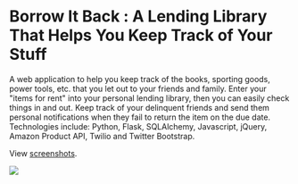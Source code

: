 Borrow It Back : A Lending Library That Helps You Keep Track of Your Stuff
============================================================================

A web application to help you keep track of the books, sporting goods, power tools, etc. that you let out to your friends and family. Enter your "items for rent" into your personal lending library, then you can easily check things in and out. Keep track of your delinquent friends and send them personal notifications when they fail to return the item on the due date.  Technologies include: Python, Flask, SQLAlchemy, Javascript, jQuery, Amazon Product API, Twilio and Twitter Bootstrap.

View <a href="http://codeterrier.com/screenshots.html">screenshots</a>.

<img src="https://api.keen.io/3.0/projects/52e43bff05cd66180d000005/events/git_hub_lending_library?api_key=22afb74451a4509ed779bf09b3eeee2126e17cc7347e9f7c9c50dae05c42c9c91448f520913aadf277503e1c70921eebb5200917e9a4795fcb3215439e47d058b67f35c5d87b78526b735500ba19309540426119a0b6eb7fe5b3f40cd4ee965764688c020d8ddcc08b5ffc3a3a727115&data=ew0KICAgICJjYW1wYWlnbiIgOiAiVGVzdGluZyBmcm9tIGFuYWx5dGljcyBjbGFzcyEiLA0KICAgICJzdWJqZWN0IiA6ICJIaSIsDQogICAgInRleHQiIDogIkxlbmRpbmcgTGlicmFyeSBWaXNpdGVkIg0KfQ=="></img>
